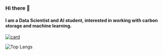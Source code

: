 ### Hi there 👋
#### I am a Data Scientist and AI student, interested in working with carbon storage and machine learning.

[![card](https://github-readme-stats.vercel.app/api?username=adriel1ft&theme=merko)](https://github.com/iuricode/)

![Top Langs](https://github-readme-stats.vercel.app/api/top-langs/?username=adriel1ft&hide_progress=true)
